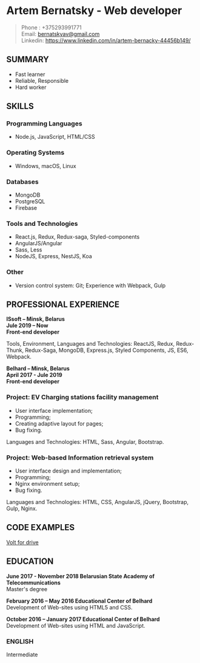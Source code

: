 # Artem Bernatsky - Web developer

>Phone : +375293991771 </br>
>Email: bernatskyav@gmail.com </br>
>Linkedin: https://www.linkedin.com/in/artem-bernacky-44456b149/ </br>

## **SUMMARY**
- Fast learner
- Reliable, Responsible
- Hard worker

## **SKILLS**
### Programming Languages
- Node.js, JavaScript, HTML/CSS </br>
### Operating Systems
- Windows, macOS, Linux
### Databases
- MongoDB
- PostgreSQL
- Firebase
### Tools and Technologies
- React.js, Redux, Redux-saga, Styled-components
- AngularJS/Angular
- Sass, Less
- NodeJS, Express, NestJS, Koa
### Other
- Version control system: Git; Experience with Webpack, Gulp

## **PROFESSIONAL EXPERIENCE**
**ISsoft – Minsk, Belarus**</br>
**Jule 2019 – Now**</br>
**Front-end developer**</br>

Tools, Environment, Languages and Technologies: ReactJS, Redux, Redux-Thunk, Redux-Saga, MongoDB, Express.js, Styled Components, JS, ES6, Webpack.

**Belhard – Minsk, Belarus**</br>
**April 2017 - Jule 2019**</br>
**Front-end developer**</br>

### Project: EV Charging stations facility management
- User interface implementation;
- Programming;
- Creating adaptive layout for pages;
- Bug fixing.

Languages and Technologies: HTML, Sass, Angular, Bootstrap.

### Project: Web-based Information retrieval system

- User interface design and implementation;
- Programming;
- Nginx environment setup;
- Bug fixing.

Languages and Technologies: HTML, CSS, AngularJS, jQuery, Bootstrap, Gulp, Nginx.

## **CODE EXAMPLES**
[Volt for drive](https://voltfordrive.com/)<br>

## **EDUCATION**

**June 2017 - November 2018 Belarusian State Academy of Telecommunications**</br>
Master's degree

**February 2016  – May 2016 Educational Center of Belhard**</br>
Development of Web-sites using HTML5 and CSS.

**October 2016 – January 2017 Educational Center of Belhard**</br>
Development of Web-sites using HTML and JavaScript.

### **ENGLISH**
Intermediate